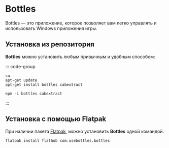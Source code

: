 # Bottles

Bottles — это приложение, которое позволяет вам легко управлять и использовать Windows приложения игры.

## Установка из репозитория

**Bottles** можно установить любым привычным и удобным способом:

::: code-group

```shell[apt-get]
su -
apt-get update
apt-get install bottles cabextract
```
```shell[epm]
epm -i bottles cabextract 
```

:::

## Установка c помощью Flatpak

При наличии пакета [Flatpak](/flatpak), можно установить **Bottles** одной командой:

```shell
flatpak install flathub com.usebottles.bottles
```